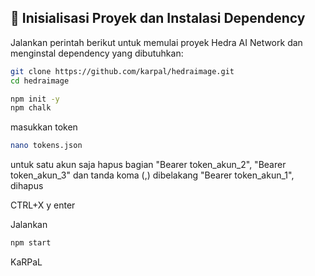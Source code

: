 ## 🔧 Inisialisasi Proyek dan Instalasi Dependency

Jalankan perintah berikut untuk memulai proyek Hedra AI Network dan menginstal dependency yang dibutuhkan:
```bash
git clone https://github.com/karpal/hedraimage.git
cd hedraimage
```
```bash
npm init -y
npm chalk
```
masukkan token
```bash
nano tokens.json
```
untuk satu akun saja hapus bagian 
"Bearer token_akun_2",
"Bearer token_akun_3"
dan tanda koma (,) dibelakang "Bearer token_akun_1", dihapus

CTRL+X y enter

Jalankan

```bash
npm start
```

KaRPaL
